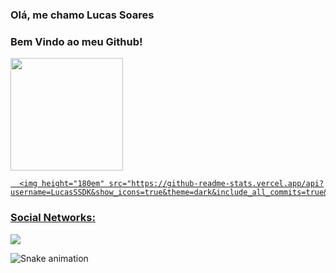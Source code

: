 ### Olá, me chamo Lucas Soares

### Bem Vindo ao meu Github!

<div>
  <a href="https://github.com/LucasSSDK">
  <img height="180em" src="https://github-readme-stats.vercel.app/api/top-langs/?username=LucasSSDK&layout=compact&langs_count=7&theme=dracula"/>
    
      <img height="180em" src="https://github-readme-stats.vercel.app/api?username=LucasSSDK&show_icons=true&theme=dark&include_all_commits=true&count_private=true"/>
</div>

  
  ### Social Networks:

<div>
  
  <a href="https://www.linkedin.com/in/" target="_blank"><img src="https://img.shields.io/badge/-LinkedIn-%230077B5?style=for-the-badge&logo=linkedin&logoColor=white" target="_blank"></a>   
</div>

  ![Snake animation](https://github.com/wheslleyrimar/wheslleyrimar/blob/output/github-contribution-grid-snake.svg)
